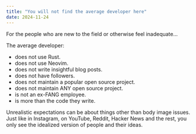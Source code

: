 ```yaml
---
title: "You will not find the average developer here"
date: 2024-11-24
---
```

For the people who are new to the field or otherwise feel inadequate...


The average developer:

- does not use Rust.
- does not use Neovim.
- does not write insightful blog posts.
- does not have followers.
- does not maintain a popular open source project.
- does not maintain ANY open source project.
- is not an ex-FANG employee.
- is more than the code they write.

Unrealistic expectations can be about things other than body image issues. Just like in Instagram, on YouTube, Reddit, Hacker News and the rest, you only see the idealized version of people and their ideas.
